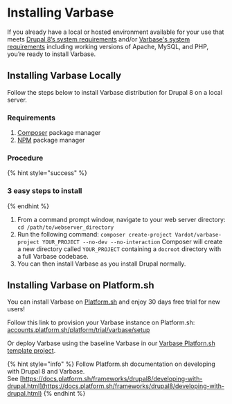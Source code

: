 # Installing Varbase

If you already have a local or hosted environment available for your use that meets [Drupal 8’s system requirements](https://www.drupal.org/requirements) and/or [Varbase's system requirements](requirements.md) including working versions of Apache, MySQL, and PHP, you’re ready to install Varbase.

## Installing Varbase Locally

Follow the steps below to install Varbase distribution for Drupal 8 on a local server.

### Requirements

1. [Composer](https://getcomposer.org/doc/00-intro.md) package manager
2. [NPM](https://www.npmjs.com/) package manager

### Procedure

{% hint style="success" %}
### 3 easy steps to install
{% endhint %}

1. From a command prompt window, navigate to your web server directory: `cd /path/to/webserver_directory`  
2. Run the following command: `composer create-project Vardot/varbase-project YOUR_PROJECT --no-dev --no-interaction`  Composer will create a new directory called `YOUR_PROJECT` containing a `docroot` directory with a full Varbase codebase. 
3. You can then install Varbase as you install Drupal normally.



## Installing Varbase on Platform.sh

You can install Varbase on [Platform.sh](https://platform.sh/) and enjoy 30 days free trial for new users!

Follow this link to provision your Varbase instance on Platform.sh: [accounts.platform.sh/platform/trial/varbase/setup](https://accounts.platform.sh/platform/trial/varbase/setup)

Or deploy Varbase using the baseline Varbase in our [Varbase Platforn.sh template project](https://github.com/Vardot/platformsh-example-varbase).

{% hint style="info" %}
Follow Platform.sh documentation on developing with Drupal 8 and Varbase.  
See [https://docs.platform.sh/frameworks/drupal8/developing-with-drupal.html](https://docs.platform.sh/frameworks/drupal8/developing-with-drupal.html)
{% endhint %}

